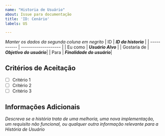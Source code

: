 ```yaml
---
name: "Historia de Usuário"
about: Issue para documentação
title: 'ID: Cenário'
labels: US

---
```


_Manter os dados da segunda coluna em negrito_
| ID          | **_ID da historia_** |
| ----------- | -------------------- |
| Eu como     | **_Usuário Alvo_**   |
| Gostaria de | **_Objetivo do usuário_**|
| Para        | **_Finalidade do usuário_**|

## Critérios de Aceitação
- [ ] Critério 1
- [ ] Critério 2
- [ ] Critério 3

## Informações Adicionais
_Descreva se a história trata de uma melhoria, uma nova implementação, um requisito não funcional, ou qualquer outra informação relevante para a História de Usuário_
